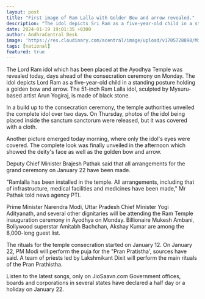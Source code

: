 ```yaml
---
layout: post
title: "First image of Ram Lalla with Golder Bow and arrow revealed."
description: "The idol depicts Sri Ram as a five-year-old child in a standing posture. It was sculpted by Mysuru-based artist Arun Yogiraj."
date: 2024-01-19 19:01:35 +0300
author: AndhraCentral Desk
image: 'https://res.cloudinary.com/acentral/image/upload/v1705728898/Misc/8nb3f09s_ram-idol-complete-look_625x300_19_January_24_swqepd.jpg'
tags: [national]
featured: true
---
```


The Lord Ram idol which has been placed at the Ayodhya Temple was revealed today, days ahead of the consecration ceremony on Monday. The idol depicts Lord Ram as a five-year-old child in a standing posture holding a golden bow and arrow.
The 51-inch Ram Lalla idol, sculpted by Mysuru-based artist Arun Yogiraj, is made of black stone.

In a build up to the consecration ceremony, the temple authorities unveiled the complete idol over two days. On Thursday, photos of the idol being placed inside the sanctum sanctorum were released, but it was covered with a cloth.

Another picture emerged today morning, where only the idol's eyes were covered. The complete look was finally unveiled in the afternoon which showed the deity's face as well as the golden bow and arrow.

Deputy Chief Minister Brajesh Pathak said that all arrangements for the grand ceremony on January 22 have been made.

"Ramlalla has been installed in the temple. All arrangements, including that of infrastructure, medical facilities and medicines have been made," Mr Pathak told news agency PTI.

Prime Minister Narendra Modi, Uttar Pradesh Chief Minister Yogi Adityanath, and several other dignitaries will be attending the Ram Temple inauguration ceremony in Ayodhya on Monday. Billionaire Mukesh Ambani, Bollywood superstar Amitabh Bachchan, Akshay Kumar are among the 8,000-long guest list.

The rituals for the temple consecration started on January 12. On January 22, PM Modi will perform the puja for the "Pran Pratistha', sources have said. A team of priests led by Lakshmikant Dixit will perform the main rituals of the Pran Prathistha.

Listen to the latest songs, only on JioSaavn.com
Government offices, boards and corporations in several states have declared a half day or a holiday on January 22.